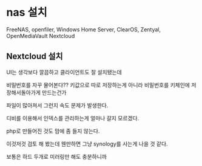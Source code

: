 # nas 설치

FreeNAS, openfiler, Windows Home Server, ClearOS, Zentyal, OpenMediaVault
Nextcloud

## Nextcloud 설치

UI는 생각보다 깔끔하고 클라이언트도 잘 설치됐는데

비밀번호를 자꾸 물어본다??
키값으로 따로 저장하는게 아니라 비밀번호를 키체인에 저장해서돌아가게 만드는건가

파일이 많아져서 그런지 속도 문제가 발생한다.

디비를 이용해서 인덱스를 관리하는게 얼마나 갈지 모르겠다.

php로 만들어진 것도 맘에 좀 들지 않는다.

이것저것 검토 해 봤는데 웬만하면 그냥 synology를 사는게 나을 것 같다.

보통은 하드 두개로 미러링만 해도 충분하니까

